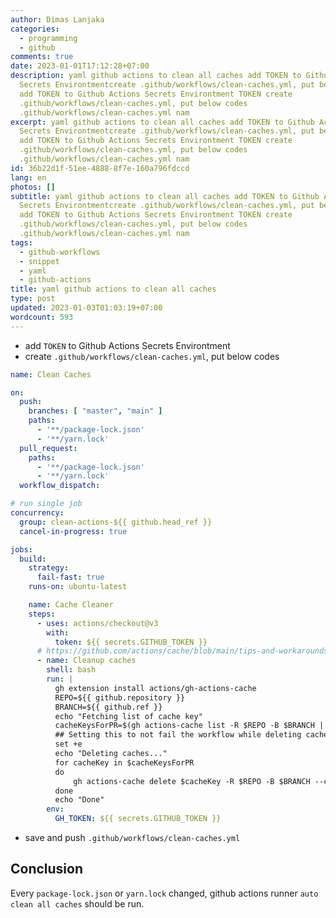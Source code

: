 ```yaml
---
author: Dimas Lanjaka
categories:
  - programming
  - github
comments: true
date: 2023-01-01T17:12:28+07:00
description: yaml github actions to clean all caches add TOKEN to Github Actions
  Secrets Environtmentcreate .github/workflows/clean-caches.yml, put below codes
  add TOKEN to Github Actions Secrets Environtment TOKEN create
  .github/workflows/clean-caches.yml, put below codes
  .github/workflows/clean-caches.yml nam
excerpt: yaml github actions to clean all caches add TOKEN to Github Actions
  Secrets Environtmentcreate .github/workflows/clean-caches.yml, put below codes
  add TOKEN to Github Actions Secrets Environtment TOKEN create
  .github/workflows/clean-caches.yml, put below codes
  .github/workflows/clean-caches.yml nam
id: 36b22d1f-51ee-4888-8f7e-160a796fdccd
lang: en
photos: []
subtitle: yaml github actions to clean all caches add TOKEN to Github Actions
  Secrets Environtmentcreate .github/workflows/clean-caches.yml, put below codes
  add TOKEN to Github Actions Secrets Environtment TOKEN create
  .github/workflows/clean-caches.yml, put below codes
  .github/workflows/clean-caches.yml nam
tags:
  - github-workflows
  - snippet
  - yaml
  - github-actions
title: yaml github actions to clean all caches
type: post
updated: 2023-01-03T01:03:19+07:00
wordcount: 593
---
```


- add `TOKEN` to Github Actions Secrets Environtment
- create `.github/workflows/clean-caches.yml`, put below codes
```yaml
name: Clean Caches

on:
  push:
    branches: [ "master", "main" ]
    paths:
      - '**/package-lock.json'
      - '**/yarn.lock'
  pull_request:
    paths:
      - '**/package-lock.json'
      - '**/yarn.lock'
  workflow_dispatch:

# run single job
concurrency:
  group: clean-actions-${{ github.head_ref }}
  cancel-in-progress: true

jobs:
  build:
    strategy:
      fail-fast: true
    runs-on: ubuntu-latest

    name: Cache Cleaner
    steps:
      - uses: actions/checkout@v3
        with:
          token: ${{ secrets.GITHUB_TOKEN }}
      # https://github.com/actions/cache/blob/main/tips-and-workarounds.md#force-deletion-of-caches-overriding-default-cache-eviction-policy
      - name: Cleanup caches
        shell: bash
        run: |
          gh extension install actions/gh-actions-cache
          REPO=${{ github.repository }}
          BRANCH=${{ github.ref }}
          echo "Fetching list of cache key"
          cacheKeysForPR=$(gh actions-cache list -R $REPO -B $BRANCH | cut -f 1 )
          ## Setting this to not fail the workflow while deleting cache keys.
          set +e
          echo "Deleting caches..."
          for cacheKey in $cacheKeysForPR
          do
              gh actions-cache delete $cacheKey -R $REPO -B $BRANCH --confirm
          done
          echo "Done"
        env:
          GH_TOKEN: ${{ secrets.GITHUB_TOKEN }}
```

- save and push `.github/workflows/clean-caches.yml`

## Conclusion
Every `package-lock.json` or `yarn.lock` changed, github actions runner `auto clean all caches` should be run.

